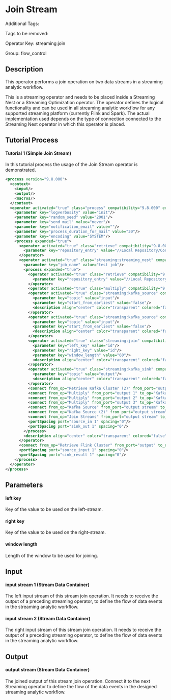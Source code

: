 
# Join Stream

Additional Tags: 

Tags to be removed:

Operator Key: streaming:join

Group: flow_control

## Description

This operator performs a join operation on two data streams in a streaming analytic workflow.

This is a streaming operator and needs to be placed inside a Streaming Nest or a Streaming Optimization operator.
The operator defines the logical functionality and can be used in all streaming analytic workflow for any supported streaming platform (currently Flink and Spark).
The actual implementation used depends on the type of connection connected to the Streaming Nest operator in which this operator is placed.

## Tutorial Process

#### Tutorial 1 (Simple Join Stream)

In this tutorial process the usage of the Join Stream operator is demonstrated.

```xml
<process version="9.8.000">
  <context>
    <input/>
    <output/>
    <macros/>
  </context>
  <operator activated="true" class="process" compatibility="9.8.000" expanded="true" name="Process">
    <parameter key="logverbosity" value="init"/>
    <parameter key="random_seed" value="2001"/>
    <parameter key="send_mail" value="never"/>
    <parameter key="notification_email" value=""/>
    <parameter key="process_duration_for_mail" value="30"/>
    <parameter key="encoding" value="SYSTEM"/>
    <process expanded="true">
      <operator activated="true" class="retrieve" compatibility="9.8.000" expanded="true" height="68" name="Retrieve Flink Cluster" width="90" x="179" y="34">
        <parameter key="repository_entry" value="//Local Repository/Connections/Flink Cluster"/>
      </operator>
      <operator activated="true" class="streaming:streaming_nest" compatibility="0.1.000-SNAPSHOT" expanded="true" height="82" name="Streaming Nest" width="90" x="380" y="34">
        <parameter key="job_name" value="test job"/>
        <process expanded="true">
          <operator activated="true" class="retrieve" compatibility="9.8.000" expanded="true" height="68" name="Retrieve Kafka Cluster (2)" width="90" x="45" y="34">
            <parameter key="repository_entry" value="//Local Repository/Connections/Kafka Cluster"/>
          </operator>
          <operator activated="true" class="multiply" compatibility="9.8.000" expanded="true" height="124" name="Multiply" width="90" x="179" y="34"/>
          <operator activated="true" class="streaming:kafka_source" compatibility="0.1.000-SNAPSHOT" expanded="true" height="68" name="Kafka Source" width="90" x="313" y="136">
            <parameter key="topic" value="input"/>
            <parameter key="start_from_earliest" value="false"/>
            <description align="center" color="transparent" colored="false" width="126">Receive the left side stream from the first input kafka topic</description>
          </operator>
          <operator activated="true" class="streaming:kafka_source" compatibility="0.1.000-SNAPSHOT" expanded="true" height="68" name="Kafka Source (2)" width="90" x="313" y="340">
            <parameter key="topic" value="input"/>
            <parameter key="start_from_earliest" value="false"/>
            <description align="center" color="transparent" colored="false" width="126">Receive the right side stream from the second input kafka topic</description>
          </operator>
          <operator activated="true" class="streaming:join" compatibility="0.1.000-SNAPSHOT" expanded="true" height="82" name="Join Streams" width="90" x="581" y="136">
            <parameter key="left_key" value="id"/>
            <parameter key="right_key" value="id"/>
            <parameter key="window_length" value="60"/>
            <description align="center" color="transparent" colored="false" width="126">Join both input streams together using the id key and over a window length of 60</description>
          </operator>
          <operator activated="true" class="streaming:kafka_sink" compatibility="0.1.000-SNAPSHOT" expanded="true" height="82" name="Kafka Sink" width="90" x="849" y="34">
            <parameter key="topic" value="output"/>
            <description align="center" color="transparent" colored="false" width="126">Push the joined output events to the output kafka topic</description>
          </operator>
          <connect from_op="Retrieve Kafka Cluster (2)" from_port="output" to_op="Multiply" to_port="input"/>
          <connect from_op="Multiply" from_port="output 1" to_op="Kafka Sink" to_port="connection"/>
          <connect from_op="Multiply" from_port="output 2" to_op="Kafka Source" to_port="connection"/>
          <connect from_op="Multiply" from_port="output 3" to_op="Kafka Source (2)" to_port="connection"/>
          <connect from_op="Kafka Source" from_port="output stream" to_op="Join Streams" to_port="input stream 1"/>
          <connect from_op="Kafka Source (2)" from_port="output stream" to_op="Join Streams" to_port="input stream 2"/>
          <connect from_op="Join Streams" from_port="output stream" to_op="Kafka Sink" to_port="input stream"/>
          <portSpacing port="source_in 1" spacing="0"/>
          <portSpacing port="sink_out 1" spacing="0"/>
        </process>
        <description align="center" color="transparent" colored="false" width="126">Deploy the designed Streaming Analytic process on the provided Flink Cluster.&lt;br&gt;</description>
      </operator>
      <connect from_op="Retrieve Flink Cluster" from_port="output" to_op="Streaming Nest" to_port="connection"/>
      <portSpacing port="source_input 1" spacing="0"/>
      <portSpacing port="sink_result 1" spacing="0"/>
    </process>
  </operator>
</process>
```

## Parameters

#### left key

Key of the value to be used on the left-stream.

#### right key

Key of the value to be used on the right-stream.

#### window length

Length of the window to be used for joining.

## Input

#### input stream 1 (Stream Data Container)

The left input stream of this stream join operation.
It needs to receive the output of a preceding streaming operator, to define the flow of data events in the streaming analytic workflow.

#### input stream 2 (Stream Data Container)

The right input stream of this stream join operation.
It needs to receive the output of a preceding streaming operator, to define the flow of data events in the streaming analytic workflow.

## Output

#### output stream (Stream Data Container)

The joined output of this stream join operation.
Connect it to the next Streaming operator to define the flow of the data events in the designed streaming analytic workflow.